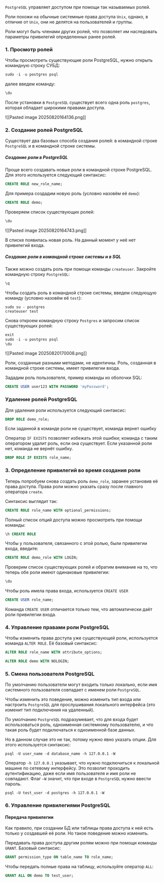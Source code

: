 
`PostgreSQL` управляет доступом при помощи так называемых ролей.

Роли похожи на обычные системные права доступа `Unix`, однако, в отличие от `Unix`, они не делятся на пользователей и группы.

Роли могут быть членами других ролей, что позволяет им наследовать параметры привилегий определенных ранее ролей.

### 1. Просмотр ролей

Чтобы просмотреть существующие роли PostgreSQL, нужно открыть командную строку СУБД:

```sql
sudo -i -u postgres psql
```

далее введем команду:

```sql
\du
```

После установки в `PostgreSQL` существует всего одна роль `postgres`, которая обладает широкими правами доступа.

![[Pasted image 20250820164136.png]]

### 2. Создание ролей PostgreSQL

Существует два базовых способа создания ролей: в командной строке `PostgreSQL` и в командной строке системы.

##### Создание роли в PostgreSQL

Проще всего создавать новые роли в командной строке PostgreSQL. Для этого используется следующий синтаксис:

```sql
CREATE ROLE new_role_name;
```

Для примера создадим новую роль (условно назовём её `demo`):

```sql
CREATE ROLE demo;
```

Проверяем список существующих ролей:

```sql
\du
```

![[Pasted image 20250820164743.png]]

В списке появилась новая роль. На данный момент у неё нет привилегий входа.

##### Создание роли в командной строке системы и в SQL

Также можно создать роль при помощи команды `createuser`. Закройте командную строку `PostgreSQL`:

```sql
\q
```

Чтобы создать роль в командной строке системы, введем следующую команду (условно назовём её `test`):

```shell
sudo su - postgres
createuser test
```

Снова откроем командную строку `Postgres` и запросим список существующих ролей:

```sql
exit
sudo -i -u postgres psql
\du
```

![[Pasted image 20250820170008.png]]

Роли, созданные разными методами, не идентичны. Роль, созданная в командной строке системы, имеет привилегии входа.

Зададим роль пользователя, пример команды из оболочки SQL:

```sql
CREATE USER user123 WITH PASSWORD 'myPassword';
```

### Удаление ролей PostgreSQL

Для удаления роли используется следующий синтаксис:

```sql
DROP ROLE demo_role;
```

Если заданной в команде роли не существует, команда вернет ошибку

Оператор `IF EXISTS` позволяет избежать этой ошибки; команда с таким оператором удалит роль, если она существует. Если указанной роли нет, команда не вернёт ошибку.

```sql
DROP ROLE IF EXISTS role_name;
```

### 3. Определение привилегий во время создания роли

Теперь попробуем снова создать роль `demo_role`, заранее установив её права доступа. Права роли можно указать сразу после главного оператора `create`.

Синтаксис выглядит так:

```sql
CREATE ROLE role_name WITH optional_permissions;
```

Полный список опций доступа можно просмотреть при помощи команды:

```sql
\h CREATE ROLE
```

Чтобы у пользователя, связанного с этой ролью, были привилегии входа, введите:

```sql
CREATE ROLE demo_role WITH LOGIN;
```

Проверим список существующих ролей и обратим внимание на то, что теперь обе роли имеют одинаковые привилегии:

```sql
\du
```

Чтобы роль имела права входа, используется `CREATE USER`

```sql
CREATE USER role_name;
```

Команда `CREATE USER` отличается только тем, что автоматически даёт роли привилегии входа.

### 4. Управление правами роли PostgreSQL

Чтобы изменить права доступа уже существующей роли, используется команда `ALTER ROLE`. Её базовый синтаксис:

```sql
ALTER ROLE role_name WITH attribute_options;
```

```sql
ALTER ROLE demo WITH NOLOGIN;
```

### 5. Смена пользователя PostgreSQL

По умолчанию пользователи могут входить только локально, если имя системного пользователя совпадает с именем роли `PostgreSQL`.

Чтобы изменить это поведение, можно изменить тип входа или настроить `PostgreSQL` для прослушивания локального интерфейса (это изменит тип подключения на удаленный).

По умолчанию `PostgreSQL` подразумевает, что для входа будет использоваться роль, одноименная системному пользователю, и что такая роль будет подключаться к одноименной базе данных.

Но в данном случае это не так, потому нужно явно указать опции. Для этого используется синтаксис:

```shell
psql -U user_name -d database_name -h 127.0.0.1 -W
```

Оператор `-h 127.0.0.1` указывает, что нужно подключиться к локальной машине по сетевому интерфейсу. Это позволит проходить аутентификацию, даже если имя пользователя и имя роли не совпадают. Флаг `–W` значит, что при входе в `PostgreSQL` нужно ввести пароль.

```shell
psql -U test_user -d postgres -h 127.0.0.1 -W
```

### 6. Управление привилегиями PostgreSQL

#### Передача привилегии

Как правило, при создании БД или таблицы права доступа к ней есть только у создавшей её роли. Но такое поведение можно изменить.

Передавать права доступа другим ролям можно при помощи команды `GRANT`. Базовый синтаксис:

```sql
GRANT permission_type ON table_name TO role_name;
```

Чтобы передать полные права на таблицу, используйте оператор `ALL`:

```sql
GRANT ALL ON demo TO test_user;
```




